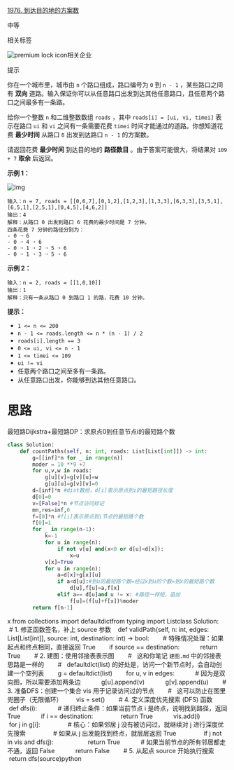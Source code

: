 [1976. 到达目的地的方案数](https://leetcode.cn/problems/number-of-ways-to-arrive-at-destination/)

中等



相关标签

![premium lock icon](https://static.leetcode.cn/cn-frontendx-assets/production/_next/static/images/lock-a6627e2c7fa0ce8bc117c109fb4e567d.svg)相关企业



提示



你在一个城市里，城市由 `n` 个路口组成，路口编号为 `0` 到 `n - 1` ，某些路口之间有 **双向** 道路。输入保证你可以从任意路口出发到达其他任意路口，且任意两个路口之间最多有一条路。

给你一个整数 `n` 和二维整数数组 `roads` ，其中 `roads[i] = [ui, vi, timei]` 表示在路口 `ui` 和 `vi` 之间有一条需要花费 `timei` 时间才能通过的道路。你想知道花费 **最少时间** 从路口 `0` 出发到达路口 `n - 1` 的方案数。

请返回花费 **最少时间** 到达目的地的 **路径数目** 。由于答案可能很大，将结果对 `109 + 7` **取余** 后返回。

 

**示例 1：**

![img](https://assets.leetcode.com/uploads/2025/02/14/1976_corrected.png)

```
输入：n = 7, roads = [[0,6,7],[0,1,2],[1,2,3],[1,3,3],[6,3,3],[3,5,1],[6,5,1],[2,5,1],[0,4,5],[4,6,2]]
输出：4
解释：从路口 0 出发到路口 6 花费的最少时间是 7 分钟。
四条花费 7 分钟的路径分别为：
- 0 ➝ 6
- 0 ➝ 4 ➝ 6
- 0 ➝ 1 ➝ 2 ➝ 5 ➝ 6
- 0 ➝ 1 ➝ 3 ➝ 5 ➝ 6
```

**示例 2：**

```
输入：n = 2, roads = [[1,0,10]]
输出：1
解释：只有一条从路口 0 到路口 1 的路，花费 10 分钟。
```

 

**提示：**

- `1 <= n <= 200`
- `n - 1 <= roads.length <= n * (n - 1) / 2`
- `roads[i].length == 3`
- `0 <= ui, vi <= n - 1`
- `1 <= timei <= 109`
- `ui != vi`
- 任意两个路口之间至多有一条路。
- 从任意路口出发，你能够到达其他任意路口。



# 思路

最短路Dijkstra+最短路DP：求原点0到任意节点i的最短路个数

```python
class Solution:
    def countPaths(self, n: int, roads: List[List[int]]) -> int:
        g=[[inf]*n for _ in range(n)]
        moder = 10 **9 +7
        for u,v,w in roads:
            g[u][v]=g[v][u]=w
            g[u][u]=g[v][v]=0
       	d=[inf]*n #dist数组，d[i]表示原点到i的最短路径长度
        d[0]=0
        v=[False]*n #节点访问标记
        mn,res=inf,0
        f=[0]*n #f[i]表示原点到i节点的最短路个数
        f[0]=1
        for _ in range(n-1):
            k=-1
            for u in range(n):
                if not v[u] and(x<0 or d[u]<d[x]):
                    x=u
         	v[x]=True
            for u in range(n):
                a=d[x]+g[x][u]
                if a<d[u]:#到u的最短路个数=经过x到u的个数=到x的最短路个数
                    d[u],f[u]=a,f[x]
                elif a== d[u]and u != x: #路径一样短，追加
                	f[u]=(f[u]+f[x])%moder
  		return f[n-1]
```

x from collections import defaultdictfrom typing import List​class Solution:    # 1. 修正函数签名，补上 source 参数    def validPath(self, n: int, edges: List[List[int]], source: int, destination: int) -> bool:        # 特殊情况处理：如果起点和终点相同，直接返回 True        if source == destination:            return True​        # 2. 建图：使用邻接表表示图        #    这和你笔记 `建图.md` 中的邻接表思路是一样的        #    defaultdict(list) 的好处是，访问一个新节点时，会自动创建一个空列表        g = defaultdict(list)        for u, v in edges:            # 因为是双向图，所以需要添加两条边            g[u].append(v)            g[v].append(u)​        # 3. 准备DFS：创建一个集合 vis 用于记录访问过的节点        #    这可以防止在图里兜圈子（无限循环）        vis = set()​        # 4. 定义深度优先搜索 (DFS) 函数        def dfs(i):            # 递归终止条件：如果当前节点 i 是终点，说明找到路径，返回 True            if i == destination:                return True            vis.add(i)            for j in g[i]:                # 核心：如果邻居 j 没有被访问过，就继续对 j 进行深度优先搜索                # 如果从 j 出发能找到终点，就层层返回 True                if j not in vis and dfs(j):                    return True            # 如果当前节点的所有邻居都走不通，返回 False            return False​        # 5. 从起点 source 开始执行搜索        return dfs(source)python
